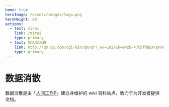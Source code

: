 ```yaml
---
home: true
heroImage: /assets/images/logo.png
heroHeight: 80
actions:
  - text: mirai
    link: /mirai
    type: primary
  - text: 加入交流群
    link: http://qm.qq.com/cgi-bin/qm/qr?_wv=1027&k=m4zB-47CbfhBBXFpnR0FPWyXFk7gq3fx&authKey=w2LLM3qpoBhF1fCf1Mj%2FlbTWktS91T7Hz4cufAcSIJa6Km25JjeHchORGV5a3zog&noverify=0&group_code=1047497524
    type: primary
---
```


# 数据消散
数据消散是由「[人间工作P](https://www.mrxiaom.top)」建立并维护的 wiki 百科站点，致力于为开发者提供文档。